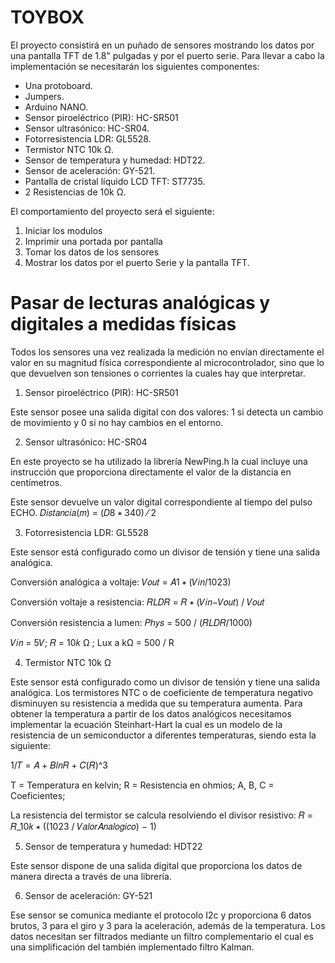 # TOYBOX
El proyecto consistirá en un puñado de sensores mostrando los datos por una pantalla TFT de 1.8" pulgadas y por el puerto serie. Para llevar a cabo la implementación se necesitarán los siguientes componentes:

- Una protoboard.
- Jumpers.
- Arduino NANO.
- Sensor piroeléctrico (PIR): HC-SR501
- Sensor ultrasónico: HC-SR04.
- Fotorresistencia LDR: GL5528.
- Termistor NTC 10k Ω.
- Sensor de temperatura y humedad: HDT22.
- Sensor de aceleración: GY-521.
- Pantalla de cristal líquido LCD TFT: ST7735.
- 2 Resistencias de 10k Ω.

El comportamiento del proyecto será el siguiente:  

1) Iniciar los modulos
2) Imprimir una portada por pantalla
3) Tomar los datos de los sensores
4) Mostrar los datos por el puerto Serie y la pantalla TFT.

# Pasar de lecturas analógicas y digitales a medidas físicas
Todos los sensores una vez realizada la medición no envían directamente el valor en su magnitud física correspondiente al microcontrolador, 
sino que lo que devuelven son tensiones o corrientes la cuales hay que interpretar.

1) Sensor piroeléctrico (PIR): HC-SR501

  Este sensor posee una salida digital con dos valores: 1 si detecta un cambio de movimiento y 0 si no hay cambios en el entorno.

2) Sensor ultrasónico: HC-SR04

  En este proyecto se ha utilizado la librería NewPing.h la cual incluye una instrucción que proporciona directamente el valor de la distancia en centímetros.
 
  Este sensor devuelve un valor digital correspondiente al tiempo del pulso ECHO. 𝐷𝑖𝑠𝑡𝑎𝑛𝑐𝑖𝑎(𝑚) = (𝐷8 ∗ 340) ⁄ 2

3) Fotorresistencia LDR: GL5528
   
Este sensor está configurado como un divisor de tensión y tiene una salida analógica.

Conversión analógica a voltaje: 𝑉𝑜𝑢𝑡 = 𝐴1 ∗ (𝑉𝑖𝑛/1023)

Conversión voltaje a resistencia: 𝑅𝐿𝐷𝑅 = 𝑅 ∗ (𝑉𝑖𝑛−𝑉𝑜𝑢𝑡) / 𝑉𝑜𝑢𝑡

Conversión resistencia a lumen: 𝑃ℎ𝑦𝑠 = 500 / (𝑅𝐿𝐷𝑅/1000) 

𝑉𝑖𝑛 = 5𝑉; 𝑅 = 10𝑘 Ω ; Lux a kΩ = 500 / R

4) Termistor NTC 10k Ω
   
Este sensor está configurado como un divisor de tensión y tiene una salida analógica.
Los termistores NTC o de coeficiente de temperatura negativo disminuyen su resistencia a medida que su temperatura aumenta.
Para obtener la temperatura a partir de los datos analógicos necesitamos implementar la ecuación Steinhart-Hart la cual es un modelo de la resistencia
de un semiconductor a diferentes temperaturas, siendo esta la siguiente:

1/𝑇 = 𝐴 + 𝐵𝑙𝑛𝑅 + 𝐶(𝑅)^3

T = Temperatura en kelvin; 
R = Resistencia en ohmios; 
A, B, C = Coeficientes; 

La resistencia del termistor se calcula resolviendo el divisor resistivo: 𝑅 = 𝑅_10𝑘 ∗ ((1023 / 𝑉𝑎𝑙𝑜𝑟𝐴𝑛𝑎𝑙𝑜𝑔𝑖𝑐𝑜) − 1)

5) Sensor de temperatura y humedad: HDT22
   
Este sensor dispone de una salida digital que proporciona los datos de manera directa a través de una librería.

6) Sensor de aceleración: GY-521

Ese sensor se comunica mediante el protocolo I2c y proporciona 6 datos brutos, 3 para el giro y 3 para la aceleración, además de la temperatura.
Los datos necesitan ser filtrados mediante un filtro complementario el cual es una simplificación del también implementado filtro Kalman.
